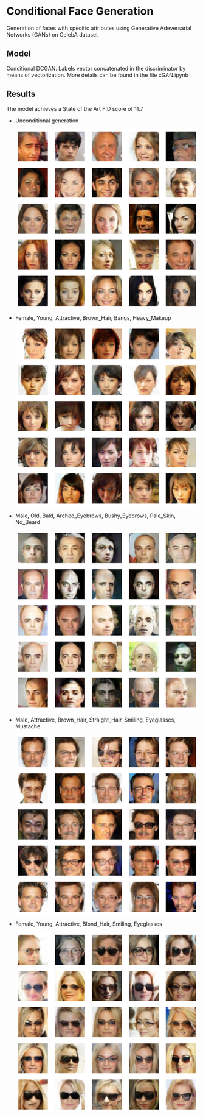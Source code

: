 # Conditional Face Generation

Generation of faces with specific attributes using Generative Adeversarial Networks (GANs) on CelebA dataset

## Model

Conditional DCGAN. 
Labels vector concatenated in the discriminator by means of vectorization. 
More details can be found in the file cGAN.ipynb

## Results 

The model achieves a State of the Art FID score of 11.7

  - Unconditional generation
  
    ![Alt text](https://github.com/marcellosicbaldi/Conditional-Face-Generation/blob/main/images/FID_11.png)
    
  - Female, Young, Attractive, Brown_Hair, Bangs, Heavy_Makeup
   
    ![Alt text](https://github.com/marcellosicbaldi/Conditional-Face-Generation/blob/main/images/bangs.png)

  - Male, Old, Bald, Arched_Eyebrows, Bushy_Eyebrows, Pale_Skin, No_Beard
  
    ![Alt text](https://github.com/marcellosicbaldi/Conditional-Face-Generation/blob/main/images/bald.png)
    
  - Male, Attractive, Brown_Hair, Straight_Hair, Smiling, Eyeglasses, Mustache
    
    ![Alt text](https://github.com/marcellosicbaldi/Conditional-Face-Generation/blob/main/images/brownhair_glasses_mustache.png)
    
  - Female, Young, Attractive, Blond_Hair, Smiling, Eyeglasses
    
    ![Alt text](https://github.com/marcellosicbaldi/Conditional-Face-Generation/blob/main/images/blonde_eyeglasses.png)
